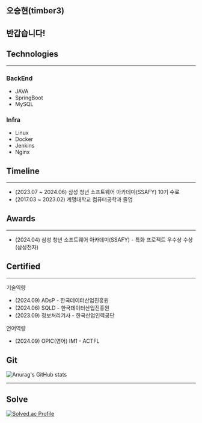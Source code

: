 ## 오승현(timber3)

## 반갑습니다!

## Technologies
---
### BackEnd
- JAVA
- SpringBoot
- MySQL

### Infra
- Linux
- Docker
- Jenkins
- Nginx


## Timeline
---
- (2023.07 ~ 2024.06) 삼성 청년 소프트웨어 아카데미(SSAFY) 10기 수료
- (2017.03 ~ 2023.02) 계명대학교 컴퓨터공학과 졸업

## Awards
---
- (2024.04) 삼성 청년 소프트웨어 아카데미(SSAFY) - 특화 프로젝트 우수상 수상(삼성전자)


## Certified
---
기술역량
- (2024.09) ADsP - 한국데이터산업진흥원
- (2024.06) SQLD - 한국데이터산업진흥원
- (2023.09) 정보처리기사 - 한국산업인력공단

언어역량
- (2024.09) OPIC(영어) IM1 - ACTFL




## Git
![Anurag's GitHub stats](https://github-readme-stats.vercel.app/api?username=timber3&show_icons=true&theme=cobalt)

---

## Solve
[![Solved.ac Profile](http://mazassumnida.wtf/api/v2/generate_badge?boj=timber0308)](https://solved.ac/timber0308/)


<!--
**timber3/timber3** is a ✨ _special_ ✨ repository because its `README.md` (this file) appears on your GitHub profile.

Here are some ideas to get you started:

- 🔭 I’m currently working on ...
- 🌱 I’m currently learning ...
- 👯 I’m looking to collaborate on ...
- 🤔 I’m looking for help with ...
- 💬 Ask me about ...
- 📫 How to reach me: ...
- 😄 Pronouns: ...
- ⚡ Fun fact: ...
-->
